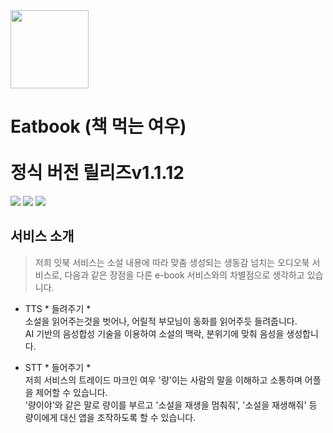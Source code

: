 <div>
  <img width="125" height="125" src="https://github.com/user-attachments/assets/3d0a2b45-d5a8-40e0-b055-5caf6e9d2e36">  
  <h1>Eatbook (책 먹는 여우)</br></br>정식 버전 릴리즈v1.1.12 </h1>
</div>  

<div>
  <a href="https://github.com/ktb-eatbook/app"><img src="https://img.shields.io/badge/Platform-Android%2B-green.svg?style=flat"></a> <a href="https://android-arsenal.com/api?level=33#l21"><img src="https://img.shields.io/badge/API-21%2B-brightgreen.svg?style=flat"></a> <a href="https://github.com/ktb-eatbook/app"><img src="https://img.shields.io/badge/Google Play-Download%2B-orange.svg?style=flat"></a>
</div>  

## 서비스 소개  
> 저희 잇북 서비스는 소설 내용에 따라 맞춤 생성되는 생동감 넘치는 오디오북 서비스로, 다음과 같은 장점을 다른 e-book 서비스와의 차별점으로 생각하고 있습니다.  

- TTS * 들려주기 *  
소설을 읽어주는것을 벗어나, 어릴적 부모님이 동화를 읽어주듯 들려줍니다.  
AI 기반의 음성합성 기술을 이용하여 소설의 맥락, 분위기에 맞춰 음성을 생성합니다.  

- STT * 들어주기 *  
저희 서비스의 트레이드 마크인 여우 '량'이는 사람의 말을 이해하고 소통하며 어플을 제어할 수 있습니다.  
'량이야'와 같은 말로 량이를 부르고 '소설을 재생을 멈춰줘', '소설을 재생해줘' 등 량이에게 대신 앱을 조작하도록 할 수 있습니다. 